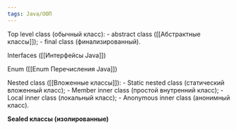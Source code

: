```yaml
---
tags: Java/ООП
--- 
```

Top level class (обычный класс):
	- abstract class ([[Абстрактные классы]]); 
	- final class (финализированный).

Interfaces ([[Интерфейсы Java]]) 

Enum ([[Enum Перечисления Java]]) 

Nested class ([[Вложенные классы]]): 
	- Static nested class (статический вложенный класс); 
	- Member inner class (простой внутренний класс); 
	- Local inner class (локальный класс); 
	- Anonymous inner class (анонимный класс).

**Sealed классы (изолированные)**



